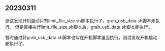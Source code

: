 ## 20230311
测试发现开机启动只有limit_file_size.sh脚本执行了，grab_usb_data.sh脚本未执行。
但是直接执行limit_file_size.sh脚本后，grab_usb_data.sh脚本能执行。

暂时通过将grab_usb_data.sh脚本也写在开机脚本里面执行，测试发现开机启动都执行了。

